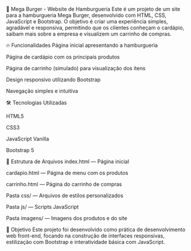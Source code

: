 🍔 Mega Burger - Website de Hamburgueria
Este é um projeto de um site para a hamburgueria Mega Burger, desenvolvido com HTML, CSS, JavaScript e Bootstrap. O objetivo é criar uma experiência simples, agradável e responsiva, permitindo que os clientes conheçam o cardápio, saibam mais sobre a empresa e visualizem um carrinho de compras.

🔥 Funcionalidades
Página inicial apresentando a hamburgueria

Página de cardápio com os principais produtos

Página de carrinho (simulado) para visualização dos itens

Design responsivo utilizando Bootstrap

Navegação simples e intuitiva

🛠️ Tecnologias Utilizadas

HTML5

CSS3

JavaScript Vanilla

Bootstrap 5

📁 Estrutura de Arquivos
index.html — Página inicial

cardapio.html — Página de menu com os produtos

carrinho.html — Página do carrinho de compras

Pasta css/ — Arquivos de estilos personalizados

Pasta js/ — Scripts JavaScript

Pasta imagens/ — Imagens dos produtos e do site

🚀 Objetivo
Este projeto foi desenvolvido como prática de desenvolvimento web front-end, focando na construção de interfaces responsivas, estilização com Bootstrap e interatividade básica com JavaScript.
